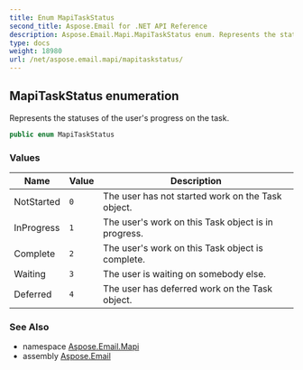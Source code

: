 ```yaml
---
title: Enum MapiTaskStatus
second_title: Aspose.Email for .NET API Reference
description: Aspose.Email.Mapi.MapiTaskStatus enum. Represents the statuses of the users progress on the task
type: docs
weight: 18980
url: /net/aspose.email.mapi/mapitaskstatus/
---
```

## MapiTaskStatus enumeration

Represents the statuses of the user's progress on the task.

```csharp
public enum MapiTaskStatus
```

### Values

| Name | Value | Description |
| --- | --- | --- |
| NotStarted | `0` | The user has not started work on the Task object. |
| InProgress | `1` | The user's work on this Task object is in progress. |
| Complete | `2` | The user's work on this Task object is complete. |
| Waiting | `3` | The user is waiting on somebody else. |
| Deferred | `4` | The user has deferred work on the Task object. |

### See Also

* namespace [Aspose.Email.Mapi](../../aspose.email.mapi/)
* assembly [Aspose.Email](../../)


